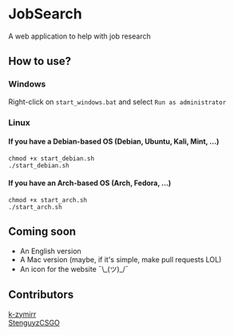 # JobSearch
A web application to help with job research

## How to use?

### Windows

Right-click on `start_windows.bat` and select `Run as administrator`

### Linux

#### If you have a Debian-based OS (Debian, Ubuntu, Kali, Mint, ...)
```
chmod +x start_debian.sh
./start_debian.sh
```

#### If you have an Arch-based OS (Arch, Fedora, ...)
```
chmod +x start_arch.sh
./start_arch.sh
```

## Coming soon

- An English version
- A Mac version (maybe, if it's simple, make pull requests LOL)
- An icon for the website ¯\\\_(ツ)\_/¯ 

## Contributors

[k-zymirr](https://github.com/k-zymirr)  
[StenguyzCSGO](https://github.com/StenguyzCSGO)

